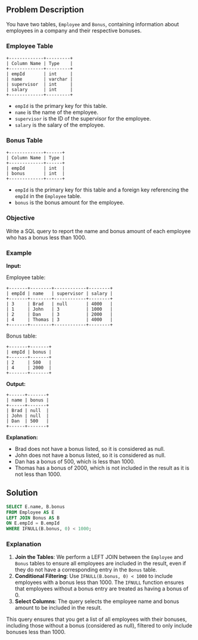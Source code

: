 
## Problem Description

You have two tables, `Employee` and `Bonus`, containing information about employees in a company and their respective bonuses.

### Employee Table

```
+-------------+---------+
| Column Name | Type    |
+-------------+---------+
| empId       | int     |
| name        | varchar |
| supervisor  | int     |
| salary      | int     |
+-------------+---------+
```

- `empId` is the primary key for this table.
- `name` is the name of the employee.
- `supervisor` is the ID of the supervisor for the employee.
- `salary` is the salary of the employee.

### Bonus Table

```
+-------------+------+
| Column Name | Type |
+-------------+------+
| empId       | int  |
| bonus       | int  |
+-------------+------+
```

- `empId` is the primary key for this table and a foreign key referencing the `empId` in the `Employee` table.
- `bonus` is the bonus amount for the employee.

### Objective

Write a SQL query to report the name and bonus amount of each employee who has a bonus less than 1000. 

### Example

**Input:**

Employee table:
```
+-------+--------+------------+--------+
| empId | name   | supervisor | salary |
+-------+--------+------------+--------+
| 3     | Brad   | null       | 4000   |
| 1     | John   | 3          | 1000   |
| 2     | Dan    | 3          | 2000   |
| 4     | Thomas | 3          | 4000   |
+-------+--------+------------+--------+
```

Bonus table:
```
+-------+-------+
| empId | bonus |
+-------+-------+
| 2     | 500   |
| 4     | 2000  |
+-------+-------+
```

**Output:**
```
+------+-------+
| name | bonus |
+------+-------+
| Brad | null  |
| John | null  |
| Dan  | 500   |
+------+-------+
```

**Explanation:**
- Brad does not have a bonus listed, so it is considered as null.
- John does not have a bonus listed, so it is considered as null.
- Dan has a bonus of 500, which is less than 1000.
- Thomas has a bonus of 2000, which is not included in the result as it is not less than 1000.

## Solution

```sql
SELECT E.name, B.bonus
FROM Employee AS E
LEFT JOIN Bonus AS B
ON E.empId = B.empId
WHERE IFNULL(B.bonus, 0) < 1000;
```

### Explanation

1. **Join the Tables**: We perform a LEFT JOIN between the `Employee` and `Bonus` tables to ensure all employees are included in the result, even if they do not have a corresponding entry in the `Bonus` table.
2. **Conditional Filtering**: Use `IFNULL(B.bonus, 0) < 1000` to include employees with a bonus less than 1000. The `IFNULL` function ensures that employees without a bonus entry are treated as having a bonus of 0.
3. **Select Columns**: The query selects the employee name and bonus amount to be included in the result.

This query ensures that you get a list of all employees with their bonuses, including those without a bonus (considered as null), filtered to only include bonuses less than 1000.
